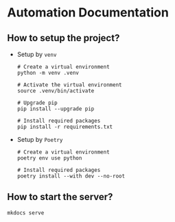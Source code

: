 # Automation Documentation

## How to setup the project?

- Setup by `venv`

    ```shell
    # Create a virtual environment
    python -m venv .venv

    # Activate the virtual environment
    source .venv/bin/activate

    # Upgrade pip
    pip install --upgrade pip

    # Install required packages
    pip install -r requirements.txt
    ```

- Setup by `Poetry`

    ```shell
    # Create a virtual environment
    poetry env use python

    # Install required packages
    poetry install --with dev --no-root
    ```

## How to start the server?

```shell
mkdocs serve
```
